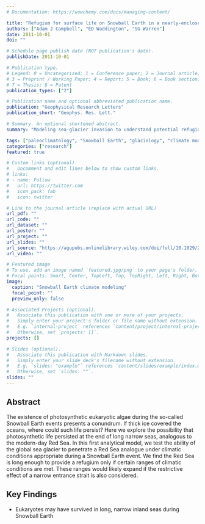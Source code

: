 ```yaml
---
# Documentation: https://wowchemy.com/docs/managing-content/

title: "Refugium for surface life on Snowball Earth in a nearly‐enclosed sea? A first simple model for sea‐glacier invasion"
authors: ["Adam J Campbell", "ED Waddington", "SG Warren"]
date: 2011-10-01
doi: ""

# Schedule page publish date (NOT publication's date).
publishDate: 2011-10-01

# Publication type.
# Legend: 0 = Uncategorized; 1 = Conference paper; 2 = Journal article;
# 3 = Preprint / Working Paper; 4 = Report; 5 = Book; 6 = Book section;
# 7 = Thesis; 8 = Patent
publication_types: ["2"]

# Publication name and optional abbreviated publication name.
publication: "Geophysical Research Letters"
publication_short: "Geophys. Res. Lett."

# Summary. An optional shortened abstract.
summary: "Modeling sea-glacier invasion to understand potential refugia for surface life during Snowball Earth events."

tags: ["paleoclimatology", "Snowball Earth", "glaciology", "climate modeling", "paleobiology"]
categories: ["research"]
featured: true

# Custom links (optional).
#   Uncomment and edit lines below to show custom links.
# links:
# - name: Follow
#   url: https://twitter.com
#   icon_pack: fab
#   icon: twitter

# Link to the journal article (replace with actual URL)
url_pdf: ""
url_code: ""
url_dataset: ""
url_poster: ""
url_project: ""
url_slides: ""
url_source: "https://agupubs.onlinelibrary.wiley.com/doi/full/10.1029/2011GL048846"
url_video: ""

# Featured image
# To use, add an image named `featured.jpg/png` to your page's folder. 
# Focal points: Smart, Center, TopLeft, Top, TopRight, Left, Right, BottomLeft, Bottom, BottomRight.
image:
  caption: "Snowball Earth climate modeling"
  focal_point: ""
  preview_only: false

# Associated Projects (optional).
#   Associate this publication with one or more of your projects.
#   Simply enter your project's folder or file name without extension.
#   E.g. `internal-project` references `content/project/internal-project/index.md`.
#   Otherwise, set `projects: []`.
projects: []

# Slides (optional).
#   Associate this publication with Markdown slides.
#   Simply enter your slide deck's filename without extension.
#   E.g. `slides: "example"` references `content/slides/example/index.md`.
#   Otherwise, set `slides: ""`.
slides: ""
---
```


## Abstract

The existence of photosynthetic eukaryotic algae during the so-called Snowball Earth events presents a conundrum. If thick ice covered the oceans, where could such life persist? Here we explore the possibility that photosynthetic life persisted at the end of long narrow seas, analogous to the modern-day Red Sea. In this first analytical model, we test the ability of the global sea glacier to penetrate a Red Sea analogue under climatic conditions appropriate during a Snowball Earth event. We find the Red Sea is long enough to provide a refugium only if certain ranges of climatic conditions are met. These ranges would likely expand if the restrictive effect of a narrow entrance strait is also considered.

## Key Findings

- Eukaryotes may have survived in long, narrow inland seas during Snowball Earth